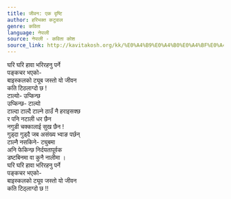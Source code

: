 ```yaml
---
title: जीवन: एक दृष्टि
author: हरिभक्त कटुवाल
genre: कविता
language: नेपाली
source: नेपाली - कविता कोश
source_link: http://kavitakosh.org/kk/%E0%A4%B9%E0%A4%B0%E0%A4%BF%E0%A4%AD%E0%A4%95%E0%A5%8D%E0%A4%A4_%E0%A4%95%E0%A4%9F%E0%A5%81%E0%A4%B5%E0%A4%BE%E0%A4%B2
---
```


घरि घरि हावा भरिरहनु पर्ने  
पङ्कचर भएको-  
बाइस्कलको ट्यूब जस्तो यो जीवन  
कति टिठलाग्दो छ !  
टाल्यो- उप्किन्छ  
उप्किन्छ- टाल्यो  
टाल्दा टाल्दै टाल्ने ठाउँ नै हराइसक्छ  
र पनि नटाली धर छैन  
नगुडी चक्कालाई सुख छैन !  
गुड्दा गुड्दै जब असंख्य भ्वाङ पर्छन्  
टाल्नै नसकिने- ट्युबमा  
अनि फेकिन्छ निर्दयतापूर्वक  
डष्टबिनमा वा कुनै नालीमा ।  
घरि घरि हावा भरिरहनु पर्ने  
पङ्कचर भएको-  
बाइस्कलको ट्यूव जस्तो यो जीवन  
कति टिठ्लाग्दो छ !!
